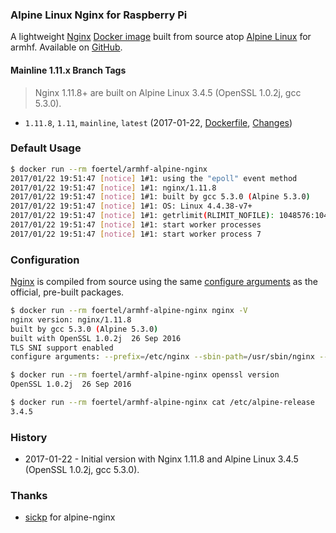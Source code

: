 ### Alpine Linux Nginx for Raspberry Pi

A lightweight [Nginx][nginx] [Docker image][dockerhub_project] built from source atop [Alpine Linux][alpine_linux] for armhf. Available on [GitHub][github_project].

#### Mainline 1.11.x Branch Tags

> Nginx 1.11.8+ are built on Alpine Linux 3.4.5 (OpenSSL 1.0.2j, gcc 5.3.0).

- `1.11.8`, `1.11`, `mainline`, `latest` (2017-01-22, [Dockerfile](https://github.com/foertel/armhf-alpine-nginx/tree/master/versions/1.11.8/Dockerfile), [Changes][nginx_changes])

### Default Usage

```bash
$ docker run --rm foertel/armhf-alpine-nginx
2017/01/22 19:51:47 [notice] 1#1: using the "epoll" event method
2017/01/22 19:51:47 [notice] 1#1: nginx/1.11.8
2017/01/22 19:51:47 [notice] 1#1: built by gcc 5.3.0 (Alpine 5.3.0) 
2017/01/22 19:51:47 [notice] 1#1: OS: Linux 4.4.38-v7+
2017/01/22 19:51:47 [notice] 1#1: getrlimit(RLIMIT_NOFILE): 1048576:1048576
2017/01/22 19:51:47 [notice] 1#1: start worker processes
2017/01/22 19:51:47 [notice] 1#1: start worker process 7
```

### Configuration

[Nginx][nginx] is compiled from source using the same [configure arguments][nginx_configure] as the official, pre-built packages.

```bash
$ docker run --rm foertel/armhf-alpine-nginx nginx -V
nginx version: nginx/1.11.8
built by gcc 5.3.0 (Alpine 5.3.0) 
built with OpenSSL 1.0.2j  26 Sep 2016
TLS SNI support enabled
configure arguments: --prefix=/etc/nginx --sbin-path=/usr/sbin/nginx --conf-path=/etc/nginx/nginx.conf --error-log-path=/var/log/nginx/error.log --http-log-path=/var/log/nginx/access.log --pid-path=/var/run/nginx.pid --lock-path=/var/run/nginx.lock --http-client-body-temp-path=/var/cache/nginx/client_temp --http-proxy-temp-path=/var/cache/nginx/proxy_temp --http-fastcgi-temp-path=/var/cache/nginx/fastcgi_temp --http-uwsgi-temp-path=/var/cache/nginx/uwsgi_temp --http-scgi-temp-path=/var/cache/nginx/scgi_temp --user=nginx --group=nginx --with-http_ssl_module --with-http_realip_module --with-http_addition_module --with-http_sub_module --with-http_dav_module --with-http_flv_module --with-http_mp4_module --with-http_gunzip_module --with-http_gzip_static_module --with-http_random_index_module --with-http_secure_link_module --with-http_stub_status_module --with-http_auth_request_module --with-threads --with-stream --with-stream_ssl_module --with-http_slice_module --with-mail --with-mail_ssl_module --with-file-aio --with-http_v2_module --with-stream_realip_module

$ docker run --rm foertel/armhf-alpine-nginx openssl version
OpenSSL 1.0.2j  26 Sep 2016

$ docker run --rm foertel/armhf-alpine-nginx cat /etc/alpine-release
3.4.5
```

### History

- 2017-01-22 - Initial version with Nginx 1.11.8 and Alpine Linux 3.4.5 (OpenSSL 1.0.2j, gcc 5.3.0).

### Thanks

- [sickp](https://github.com/sickp/docker-alpine-nginx) for alpine-nginx

[alpine_linux]:        https://hub.docker.com/r/armhf/alpine/
[dockerhub_project]:   https://hub.docker.com/r/foertel/armhf-alpine-nginx/
[github_project]:      https://github.com/foertel/armhf-alpine-nginx/
[nginx]:               http://nginx.org/
[nginx_changes]:       http://nginx.org/en/CHANGES
[nginx_configure]:     http://nginx.org/en/linux_packages.html#mainline

